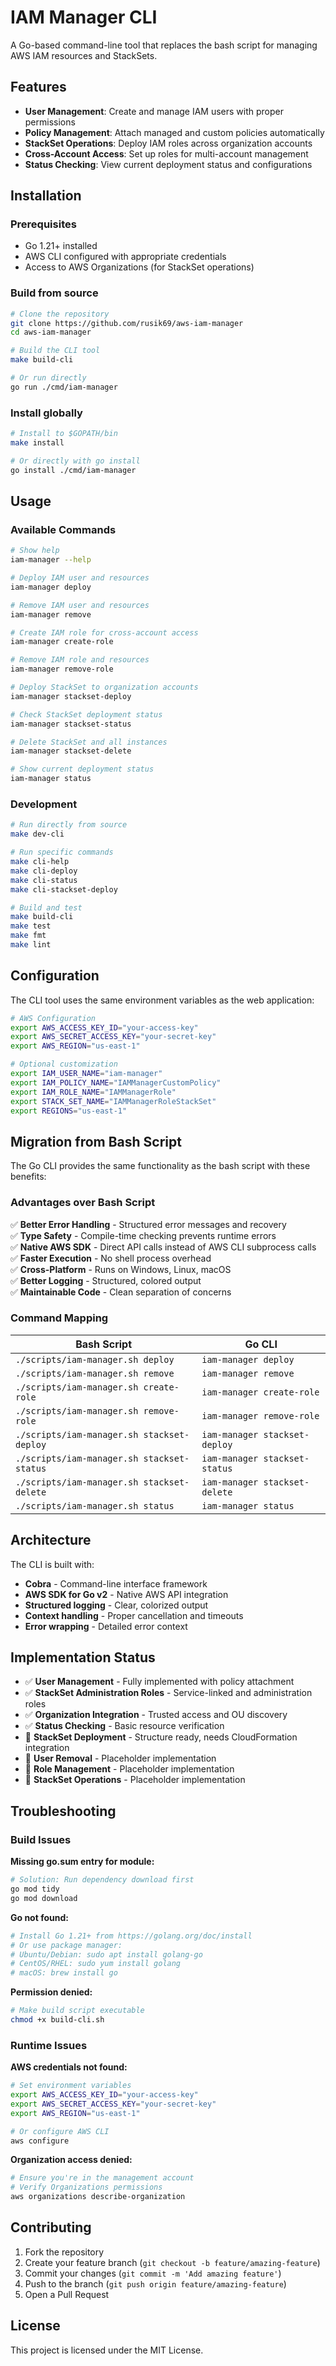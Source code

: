 # IAM Manager CLI

A Go-based command-line tool that replaces the bash script for managing AWS IAM resources and StackSets.

## Features

- **User Management**: Create and manage IAM users with proper permissions
- **Policy Management**: Attach managed and custom policies automatically  
- **StackSet Operations**: Deploy IAM roles across organization accounts
- **Cross-Account Access**: Set up roles for multi-account management
- **Status Checking**: View current deployment status and configurations

## Installation

### Prerequisites

- Go 1.21+ installed
- AWS CLI configured with appropriate credentials
- Access to AWS Organizations (for StackSet operations)

### Build from source

```bash
# Clone the repository
git clone https://github.com/rusik69/aws-iam-manager
cd aws-iam-manager

# Build the CLI tool
make build-cli

# Or run directly
go run ./cmd/iam-manager
```

### Install globally

```bash
# Install to $GOPATH/bin
make install

# Or directly with go install
go install ./cmd/iam-manager
```

## Usage

### Available Commands

```bash
# Show help
iam-manager --help

# Deploy IAM user and resources
iam-manager deploy

# Remove IAM user and resources  
iam-manager remove

# Create IAM role for cross-account access
iam-manager create-role

# Remove IAM role and resources
iam-manager remove-role

# Deploy StackSet to organization accounts
iam-manager stackset-deploy

# Check StackSet deployment status
iam-manager stackset-status

# Delete StackSet and all instances
iam-manager stackset-delete

# Show current deployment status
iam-manager status
```

### Development

```bash
# Run directly from source
make dev-cli

# Run specific commands
make cli-help
make cli-deploy
make cli-status
make cli-stackset-deploy

# Build and test
make build-cli
make test
make fmt
make lint
```

## Configuration

The CLI tool uses the same environment variables as the web application:

```bash
# AWS Configuration
export AWS_ACCESS_KEY_ID="your-access-key"
export AWS_SECRET_ACCESS_KEY="your-secret-key"
export AWS_REGION="us-east-1"

# Optional customization
export IAM_USER_NAME="iam-manager"
export IAM_POLICY_NAME="IAMManagerCustomPolicy"  
export IAM_ROLE_NAME="IAMManagerRole"
export STACK_SET_NAME="IAMManagerRoleStackSet"
export REGIONS="us-east-1"
```

## Migration from Bash Script

The Go CLI provides the same functionality as the bash script with these benefits:

### Advantages over Bash Script

✅ **Better Error Handling** - Structured error messages and recovery  
✅ **Type Safety** - Compile-time checking prevents runtime errors  
✅ **Native AWS SDK** - Direct API calls instead of AWS CLI subprocess calls  
✅ **Faster Execution** - No shell process overhead  
✅ **Cross-Platform** - Runs on Windows, Linux, macOS  
✅ **Better Logging** - Structured, colored output  
✅ **Maintainable Code** - Clean separation of concerns  

### Command Mapping

| Bash Script | Go CLI |
|-------------|---------|
| `./scripts/iam-manager.sh deploy` | `iam-manager deploy` |
| `./scripts/iam-manager.sh remove` | `iam-manager remove` |
| `./scripts/iam-manager.sh create-role` | `iam-manager create-role` |
| `./scripts/iam-manager.sh remove-role` | `iam-manager remove-role` |
| `./scripts/iam-manager.sh stackset-deploy` | `iam-manager stackset-deploy` |
| `./scripts/iam-manager.sh stackset-status` | `iam-manager stackset-status` |
| `./scripts/iam-manager.sh stackset-delete` | `iam-manager stackset-delete` |
| `./scripts/iam-manager.sh status` | `iam-manager status` |

## Architecture

The CLI is built with:

- **Cobra** - Command-line interface framework
- **AWS SDK for Go v2** - Native AWS API integration
- **Structured logging** - Clear, colorized output
- **Context handling** - Proper cancellation and timeouts
- **Error wrapping** - Detailed error context

## Implementation Status

- ✅ **User Management** - Fully implemented with policy attachment
- ✅ **StackSet Administration Roles** - Service-linked and administration roles
- ✅ **Organization Integration** - Trusted access and OU discovery
- ✅ **Status Checking** - Basic resource verification
- 🚧 **StackSet Deployment** - Structure ready, needs CloudFormation integration
- 🚧 **User Removal** - Placeholder implementation
- 🚧 **Role Management** - Placeholder implementation
- 🚧 **StackSet Operations** - Placeholder implementation

## Troubleshooting

### Build Issues

**Missing go.sum entry for module:**
```bash
# Solution: Run dependency download first
go mod tidy
go mod download
```

**Go not found:**
```bash
# Install Go 1.21+ from https://golang.org/doc/install
# Or use package manager:
# Ubuntu/Debian: sudo apt install golang-go
# CentOS/RHEL: sudo yum install golang
# macOS: brew install go
```

**Permission denied:**
```bash
# Make build script executable
chmod +x build-cli.sh
```

### Runtime Issues

**AWS credentials not found:**
```bash
# Set environment variables
export AWS_ACCESS_KEY_ID="your-access-key"
export AWS_SECRET_ACCESS_KEY="your-secret-key" 
export AWS_REGION="us-east-1"

# Or configure AWS CLI
aws configure
```

**Organization access denied:**
```bash
# Ensure you're in the management account
# Verify Organizations permissions
aws organizations describe-organization
```

## Contributing

1. Fork the repository
2. Create your feature branch (`git checkout -b feature/amazing-feature`)
3. Commit your changes (`git commit -m 'Add amazing feature'`)
4. Push to the branch (`git push origin feature/amazing-feature`)
5. Open a Pull Request

## License

This project is licensed under the MIT License.